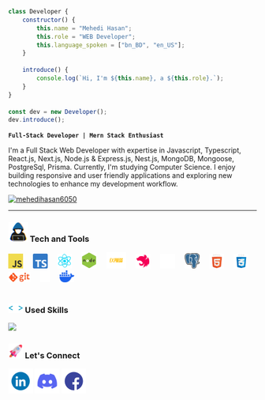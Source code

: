 ``` javascript
class Developer {
    constructor() {
        this.name = "Mehedi Hasan";
        this.role = "WEB Developer";
        this.language_spoken = ["bn_BD", "en_US"];
    }

    introduce() {
        console.log(`Hi, I'm ${this.name}, a ${this.role}.`);
    }
}

const dev = new Developer();
dev.introduce();

```

 **`Full-Stack Developer | Mern Stack Enthusiast`**

I'm a Full Stack Web Developer with expertise in Javascript, Typescript, React.js, Next.js, Node.js & Express.js, Nest.js, MongoDB, Mongoose, PostgreSql, Prisma. Currently, I'm studying Computer Science. I enjoy building responsive and user friendly applications and exploring new technologies to enhance my development workflow.


<p align="left">
    <a href="https://twitter.com/mehedihasan6050" target="blank"><img src="https://img.shields.io/twitter/follow/mehedihasan6050?logo=twitter&style=for-the-badge" alt="mehedihasan6050" /></a>  
   </p>

---

###  <img src="https://github.com/mehedihasan6050/mehedihasan6050/blob/main/img/tech.gif" width="40" height="40" /> Tech and Tools

<div align="left">
 <img src="https://github.com/mehedihasan6050/mehedihasan6050/blob/main/img/javascript.png" width="30"> &nbsp; &nbsp; 
 <img src="https://github.com/mehedihasan6050/mehedihasan6050/blob/main/img/typescript.png" width="30"> &nbsp; &nbsp;
 <img src="https://github.com/mehedihasan6050/mehedihasan6050/blob/main/img/react.gif" width="30"> &nbsp; &nbsp; 
 <img src="https://github.com/mehedihasan6050/mehedihasan6050/blob/main/img/node.gif" width="30"> &nbsp; &nbsp; 
 <img src="https://github.com/mehedihasan6050/mehedihasan6050/blob/main/img/express.gif" width="40"> &nbsp; &nbsp; 
 <img src="https://github.com/mehedihasan6050/mehedihasan6050/blob/main/img/nest.svg" width="30"/> &nbsp; &nbsp; 
 <img src="https://github.com/mehedihasan6050/mehedihasan6050/blob/main/img/mongodb.gif" width="30"> &nbsp; &nbsp; 
 <img src="https://github.com/mehedihasan6050/mehedihasan6050/blob/main/img/postgresql.png" width="30"> &nbsp; &nbsp; 
 <img src="https://github.com/mehedihasan6050/mehedihasan6050/blob/main/img/html.gif" width="30"> &nbsp; &nbsp; 
 <img src="https://github.com/mehedihasan6050/mehedihasan6050/blob/main/img/css.gif" width="30"> &nbsp; &nbsp; 
 <img src="https://github.com/mehedihasan6050/mehedihasan6050/blob/main/img/git.gif" width="45"> &nbsp; &nbsp; 
 <img src="https://github.com/mehedihasan6050/mehedihasan6050/blob/main/img/Prisma.svg" width="20"> &nbsp; &nbsp; 
 <img src="https://github.com/mehedihasan6050/mehedihasan6050/blob/main/img/docker.svg" width="30">
</div>


#


### <img src="https://github.com/mehedihasan6050/mehedihasan6050/blob/main/img/skills.gif" alt="" width="30" height="20" /> Used Skills

![](https://github-readme-stats.vercel.app/api/top-langs/?username=mehedihasan6050&theme=catppuccin_mocha&hide_border=false&include_all_commits=false&count_private=false&layout=compact)

### <img src="https://github.com/mehedihasan6050/mehedihasan6050/blob/main/img/Connect.png" width="30" height="30"> Let's Connect 

 <div>
  <a href="https://www.linkedin.com/mehedihasan6050" target="blank"><img src="https://github.com/mehedihasan6050/mehedihasan6050/blob/main/img/linkedin.gif" width="50"></a>
  <a href="https://discord.com/channels/mehedihasan6050" target="blank"><img src="https://github.com/mehedihasan6050/mehedihasan6050/blob/main/img/discord.gif" width="50"></a>
  <a href="https://facebook.com/mehedihasan.devsec" target="blank"><img src="https://github.com/mehedihasan6050/mehedihasan6050/blob/main/img/facebook.gif" width="50"></a>
 </div>

